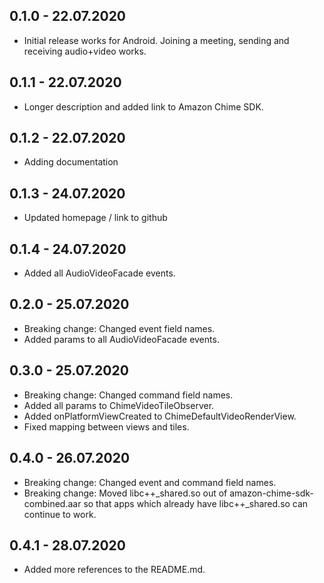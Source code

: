 ## 0.1.0 - 22.07.2020

* Initial release works for Android. Joining a meeting, sending and receiving audio+video works.

## 0.1.1 - 22.07.2020

* Longer description and added link to Amazon Chime SDK. 

## 0.1.2 - 22.07.2020

* Adding documentation 

## 0.1.3 - 24.07.2020

* Updated homepage / link to github 

## 0.1.4 - 24.07.2020

* Added all AudioVideoFacade events. 

## 0.2.0 - 25.07.2020

* Breaking change: Changed event field names.  
* Added params to all AudioVideoFacade events. 

## 0.3.0 - 25.07.2020

* Breaking change: Changed command field names.
* Added all params to ChimeVideoTileObserver. 
* Added onPlatformViewCreated to ChimeDefaultVideoRenderView. 
* Fixed mapping between views and tiles. 

## 0.4.0 - 26.07.2020

* Breaking change: Changed event and command field names.
* Breaking change: Moved libc++_shared.so out of amazon-chime-sdk-combined.aar so that apps which already have libc++_shared.so can continue to work.

## 0.4.1 - 28.07.2020

* Added more references to the README.md.
